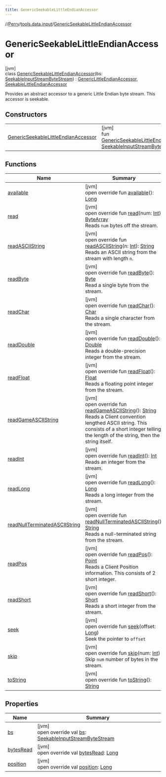 ```yaml
---
title: GenericSeekableLittleEndianAccessor
---
```

//[Perry](../../../index.html)/[tools.data.input](../index.html)/[GenericSeekableLittleEndianAccessor](index.html)



# GenericSeekableLittleEndianAccessor



[jvm]\
class [GenericSeekableLittleEndianAccessor](index.html)(bs: [SeekableInputStreamByteStream](../-seekable-input-stream-byte-stream/index.html)) : [GenericLittleEndianAccessor](../-generic-little-endian-accessor/index.html), [SeekableLittleEndianAccessor](../-seekable-little-endian-accessor/index.html)

Provides an abstract accessor to a generic Little Endian byte stream. This accessor is seekable.



## Constructors


| | |
|---|---|
| [GenericSeekableLittleEndianAccessor](-generic-seekable-little-endian-accessor.html) | [jvm]<br>fun [GenericSeekableLittleEndianAccessor](-generic-seekable-little-endian-accessor.html)(bs: [SeekableInputStreamByteStream](../-seekable-input-stream-byte-stream/index.html)) |


## Functions


| Name | Summary |
|---|---|
| [available](../-generic-little-endian-accessor/available.html) | [jvm]<br>open override fun [available](../-generic-little-endian-accessor/available.html)(): [Long](https://kotlinlang.org/api/latest/jvm/stdlib/kotlin/-long/index.html) |
| [read](../-generic-little-endian-accessor/read.html) | [jvm]<br>open override fun [read](../-generic-little-endian-accessor/read.html)(num: [Int](https://kotlinlang.org/api/latest/jvm/stdlib/kotlin/-int/index.html)): [ByteArray](https://kotlinlang.org/api/latest/jvm/stdlib/kotlin/-byte-array/index.html)<br>Reads <code>num</code> bytes off the stream. |
| [readASCIIString](../-generic-little-endian-accessor/read-a-s-c-i-i-string.html) | [jvm]<br>open override fun [readASCIIString](../-generic-little-endian-accessor/read-a-s-c-i-i-string.html)(n: [Int](https://kotlinlang.org/api/latest/jvm/stdlib/kotlin/-int/index.html)): [String](https://kotlinlang.org/api/latest/jvm/stdlib/kotlin/-string/index.html)<br>Reads an ASCII string from the stream with length <code>n</code>. |
| [readByte](../-generic-little-endian-accessor/read-byte.html) | [jvm]<br>open override fun [readByte](../-generic-little-endian-accessor/read-byte.html)(): [Byte](https://kotlinlang.org/api/latest/jvm/stdlib/kotlin/-byte/index.html)<br>Read a single byte from the stream. |
| [readChar](../-generic-little-endian-accessor/read-char.html) | [jvm]<br>open override fun [readChar](../-generic-little-endian-accessor/read-char.html)(): [Char](https://kotlinlang.org/api/latest/jvm/stdlib/kotlin/-char/index.html)<br>Reads a single character from the stream. |
| [readDouble](../-generic-little-endian-accessor/read-double.html) | [jvm]<br>open override fun [readDouble](../-generic-little-endian-accessor/read-double.html)(): [Double](https://kotlinlang.org/api/latest/jvm/stdlib/kotlin/-double/index.html)<br>Reads a double-precision integer from the stream. |
| [readFloat](../-generic-little-endian-accessor/read-float.html) | [jvm]<br>open override fun [readFloat](../-generic-little-endian-accessor/read-float.html)(): [Float](https://kotlinlang.org/api/latest/jvm/stdlib/kotlin/-float/index.html)<br>Reads a floating point integer from the stream. |
| [readGameASCIIString](../-generic-little-endian-accessor/read-game-a-s-c-i-i-string.html) | [jvm]<br>open override fun [readGameASCIIString](../-generic-little-endian-accessor/read-game-a-s-c-i-i-string.html)(): [String](https://kotlinlang.org/api/latest/jvm/stdlib/kotlin/-string/index.html)<br>Reads a Client convention lengthed ASCII string. This consists of a short integer telling the length of the string, then the string itself. |
| [readInt](../-generic-little-endian-accessor/read-int.html) | [jvm]<br>open override fun [readInt](../-generic-little-endian-accessor/read-int.html)(): [Int](https://kotlinlang.org/api/latest/jvm/stdlib/kotlin/-int/index.html)<br>Reads an integer from the stream. |
| [readLong](../-generic-little-endian-accessor/read-long.html) | [jvm]<br>open override fun [readLong](../-generic-little-endian-accessor/read-long.html)(): [Long](https://kotlinlang.org/api/latest/jvm/stdlib/kotlin/-long/index.html)<br>Reads a long integer from the stream. |
| [readNullTerminatedASCIIString](../-generic-little-endian-accessor/read-null-terminated-a-s-c-i-i-string.html) | [jvm]<br>open override fun [readNullTerminatedASCIIString](../-generic-little-endian-accessor/read-null-terminated-a-s-c-i-i-string.html)(): [String](https://kotlinlang.org/api/latest/jvm/stdlib/kotlin/-string/index.html)<br>Reads a null-terminated string from the stream. |
| [readPos](../-generic-little-endian-accessor/read-pos.html) | [jvm]<br>open override fun [readPos](../-generic-little-endian-accessor/read-pos.html)(): [Point](https://docs.oracle.com/javase/8/docs/api/java/awt/Point.html)<br>Reads a Client Position information. This consists of 2 short integer. |
| [readShort](../-generic-little-endian-accessor/read-short.html) | [jvm]<br>open override fun [readShort](../-generic-little-endian-accessor/read-short.html)(): [Short](https://kotlinlang.org/api/latest/jvm/stdlib/kotlin/-short/index.html)<br>Reads a short integer from the stream. |
| [seek](seek.html) | [jvm]<br>open override fun [seek](seek.html)(offset: [Long](https://kotlinlang.org/api/latest/jvm/stdlib/kotlin/-long/index.html))<br>Seek the pointer to <code>offset</code> |
| [skip](skip.html) | [jvm]<br>open override fun [skip](skip.html)(num: [Int](https://kotlinlang.org/api/latest/jvm/stdlib/kotlin/-int/index.html))<br>Skip <code>num</code> number of bytes in the stream. |
| [toString](../-generic-little-endian-accessor/to-string.html) | [jvm]<br>open override fun [toString](../-generic-little-endian-accessor/to-string.html)(): [String](https://kotlinlang.org/api/latest/jvm/stdlib/kotlin/-string/index.html) |


## Properties


| Name | Summary |
|---|---|
| [bs](bs.html) | [jvm]<br>open override val [bs](bs.html): [SeekableInputStreamByteStream](../-seekable-input-stream-byte-stream/index.html) |
| [bytesRead](../-generic-little-endian-accessor/bytes-read.html) | [jvm]<br>open override val [bytesRead](../-generic-little-endian-accessor/bytes-read.html): [Long](https://kotlinlang.org/api/latest/jvm/stdlib/kotlin/-long/index.html) |
| [position](position.html) | [jvm]<br>open override val [position](position.html): [Long](https://kotlinlang.org/api/latest/jvm/stdlib/kotlin/-long/index.html) |

